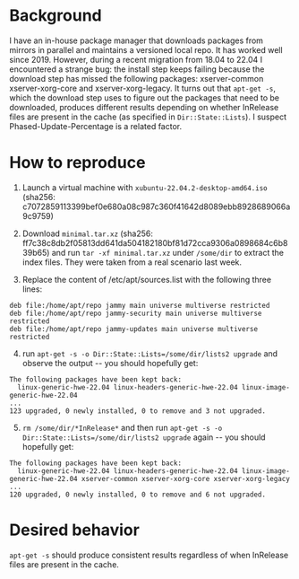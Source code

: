 # Background
I have an in-house package manager that downloads packages from mirrors in parallel and maintains a versioned local repo. It has worked well since 2019. However, during a recent migration from 18.04 to 22.04 I encountered a strange bug: the install step keeps failing because the download step has missed the following packages: xserver-common xserver-xorg-core and xserver-xorg-legacy. It turns out that `apt-get -s`, which the download step uses to figure out the packages that need to be downloaded, produces different results depending on whether InRelease files are present in the cache (as specified in `Dir::State::Lists`). I suspect Phased-Update-Percentage is a related factor.

# How to reproduce
1. Launch a virtual machine with `xubuntu-22.04.2-desktop-amd64.iso` (sha256: c7072859113399bef0e680a08c987c360f41642d8089ebb8928689066a9c9759)

2. Download `minimal.tar.xz` (sha256: ff7c38c8db2f05813dd641da504182180bf81d72cca9306a0898684c6b839b65) and run `tar -xf minimal.tar.xz` under `/some/dir` to extract the index files. They were taken from a real scenario last week.

3. Replace the content of /etc/apt/sources.list with the following three lines:
```
deb file:/home/apt/repo jammy main universe multiverse restricted
deb file:/home/apt/repo jammy-security main universe multiverse restricted
deb file:/home/apt/repo jammy-updates main universe multiverse restricted
```

4. run `apt-get -s -o Dir::State::Lists=/some/dir/lists2 upgrade` and observe the output -- you should hopefully get:
```
The following packages have been kept back:
  linux-generic-hwe-22.04 linux-headers-generic-hwe-22.04 linux-image-generic-hwe-22.04
...
123 upgraded, 0 newly installed, 0 to remove and 3 not upgraded.
```

5. `rm /some/dir/*InRelease*` and then run `apt-get -s -o Dir::State::Lists=/some/dir/lists2 upgrade` again -- you should hopefully get:
```
The following packages have been kept back:
  linux-generic-hwe-22.04 linux-headers-generic-hwe-22.04 linux-image-generic-hwe-22.04 xserver-common xserver-xorg-core xserver-xorg-legacy
...
120 upgraded, 0 newly installed, 0 to remove and 6 not upgraded.
```

# Desired behavior
`apt-get -s` should produce consistent results regardless of when InRelease files are present in the cache.
